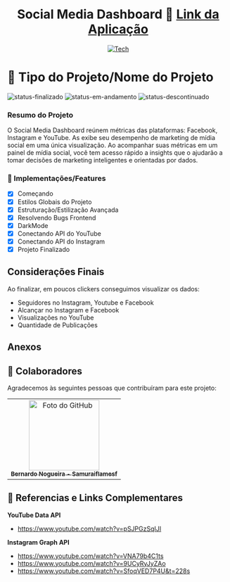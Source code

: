<div align="center">
  
# Social Media Dashboard 📁 <a href="https://socialmediauserbernardonogueira8.netlify.app/">Link da Aplicação</a>

</div>



<div align="center">
  
[![Tech](https://skillicons.dev/icons?i=html,css,js,bootstrap)](https://skillicons.dev)

</div>

# 📄 Tipo do Projeto/Nome do Projeto

![status-finalizado](https://user-images.githubusercontent.com/62897976/185768561-589083e1-f18f-480b-9709-0ca24acf9c6d.svg)
![status-em-andamento](https://user-images.githubusercontent.com/62897976/185768581-1d051a52-2e60-4378-b31d-39028cbfb5c8.svg)
![status-descontinuado](https://user-images.githubusercontent.com/62897976/185768580-1dcbe992-a35c-4f36-8b2b-14d469203d02.svg)

### Resumo do Projeto
O Social Media Dashboard reúnem métricas das plataformas: Facebook, Instagram e YouTube. As exibe seu desempenho de marketing de mídia social em uma única visualização. Ao acompanhar suas métricas em um painel de mídia social, você tem acesso rápido a insights que o ajudarão a tomar decisões de marketing inteligentes e orientadas por dados.

### 🎯 Implementações/Features

- [x] Começando
- [x] Estilos Globais do Projeto
- [x] Estruturação/Estilização Avançada
- [x] Resolvendo Bugs Frontend
- [x] DarkMode
- [x] Conectando API do YouTube
- [x] Conectando API do Instagram
- [x] Projeto Finalizado

## Considerações Finais

Ao finalizar, em poucos clickers conseguimos visualizar os dados:
- Seguidores no Instagram, Youtube e Facebook
- Alcançar no Instagram e Facebook
- Visualizações no YouTube
- Quantidade de Publicações
## Anexos


## 🤝 Colaboradores

Agradecemos às seguintes pessoas que contribuíram para este projeto:

<table>
  <tr>
    <td align="center">
      <a href="https://github.com/Samuraiflamesf">
          <img src="https://avatars.githubusercontent.com/u/62897976?s=400&u=afa8e717adda64a162c125cbbbcdfa187b86348a&v=4" width="160px;" alt="Foto do GitHub">
          <br>
          <sub>
            <b>Bernardo Nogueira - Samuraiflamesf</b>
          </sub>
      </a>
    </td>
  </tr>
</table>

## 📕 Referencias e Links Complementares

**YouTube Data API**
- https://www.youtube.com/watch?v=pSJPGzSqIJI

**Instagram Graph API**

- https://www.youtube.com/watch?v=VNA79b4C1ts
- https://www.youtube.com/watch?v=9UCyRyJyZAo
- https://www.youtube.com/watch?v=SfoqVED7P4U&t=228s